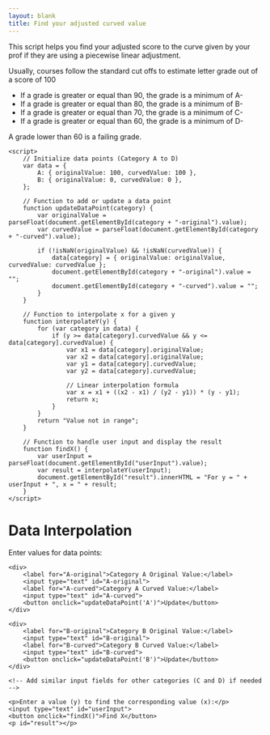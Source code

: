 ```yaml
---
layout: blank
title: Find your adjusted curved value
---
```


This script helps you find your adjusted score to the curve given by your prof if they are using a piecewise linear adjustment. 

Usually, courses follow the standard cut offs to estimate letter grade out of a score of 100

- If a grade is greater or equal than 90, the grade is a minimum of A-
- If a grade is greater or equal than 80, the grade is a minimum of B-
- If a grade is greater or equal than 70, the grade is a minimum of C-
- If a grade is greater or equal than 60, the grade is a minimum of D-

A grade lower than 60 is a failing grade.


    <script>
        // Initialize data points (Category A to D)
        var data = {
            A: { originalValue: 100, curvedValue: 100 },
            B: { originalValue: 0, curvedValue: 0 },
        };

        // Function to add or update a data point
        function updateDataPoint(category) {
            var originalValue = parseFloat(document.getElementById(category + "-original").value);
            var curvedValue = parseFloat(document.getElementById(category + "-curved").value);

            if (!isNaN(originalValue) && !isNaN(curvedValue)) {
                data[category] = { originalValue: originalValue, curvedValue: curvedValue };
                document.getElementById(category + "-original").value = "";
                document.getElementById(category + "-curved").value = "";
            }
        }

        // Function to interpolate x for a given y
        function interpolateY(y) {
            for (var category in data) {
                if (y >= data[category].curvedValue && y <= data[category].curvedValue) {
                    var x1 = data[category].originalValue;
                    var x2 = data[category].originalValue;
                    var y1 = data[category].curvedValue;
                    var y2 = data[category].curvedValue;

                    // Linear interpolation formula
                    var x = x1 + ((x2 - x1) / (y2 - y1)) * (y - y1);
                    return x;
                }
            }
            return "Value not in range";
        }

        // Function to handle user input and display the result
        function findX() {
            var userInput = parseFloat(document.getElementById("userInput").value);
            var result = interpolateY(userInput);
            document.getElementById("result").innerHTML = "For y = " + userInput + ", x = " + result;
        }
    </script>
</head>
<body>
    <h1>Data Interpolation</h1>
    <p>Enter values for data points:</p>
    
    <div>
        <label for="A-original">Category A Original Value:</label>
        <input type="text" id="A-original">
        <label for="A-curved">Category A Curved Value:</label>
        <input type="text" id="A-curved">
        <button onclick="updateDataPoint('A')">Update</button>
    </div>

    <div>
        <label for="B-original">Category B Original Value:</label>
        <input type="text" id="B-original">
        <label for="B-curved">Category B Curved Value:</label>
        <input type="text" id="B-curved">
        <button onclick="updateDataPoint('B')">Update</button>
    </div>

    <!-- Add similar input fields for other categories (C and D) if needed -->

    <p>Enter a value (y) to find the corresponding value (x):</p>
    <input type="text" id="userInput">
    <button onclick="findX()">Find X</button>
    <p id="result"></p>
</body>
</html>

